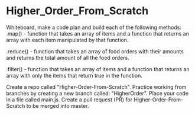 # Higher_Order_From_Scratch

Whiteboard, make a code plan and build each of the following methods:
.map() - function that takes an array of items and a function that returns an array with each item manipulated by that function.

.reduce() - function that takes an array of food orders with their amounts and returns the total amount of all the food orders.

.filter() - function that takes an array of items and a function that returns an array with only the items that return true in the function.

Create a repo called "Higher-Order-From-Scratch".
Practice working from branches by creating a new branch called: "HigherOrder".
Place your code in a file called main.js.
Create a pull request (PR) for Higher-Order-From-Scratch to be merged into master.
